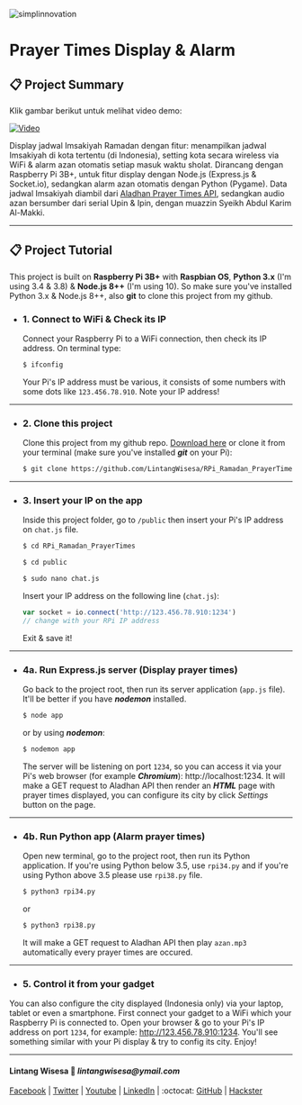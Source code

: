 ![simplinnovation](https://4.bp.blogspot.com/-f7YxPyqHAzY/WJ6VnkvE0SI/AAAAAAAADTQ/0tDQPTrVrtMAFT-q-1-3ktUQT5Il9FGdQCLcB/s350/simpLINnovation1a.png)

# Prayer Times Display & Alarm

## 📋 Project Summary

Klik gambar berikut untuk melihat video demo:

[![Video](https://img.youtube.com/vi/0uLCCJUrUKU/0.jpg)](https://youtu.be/0uLCCJUrUKU)

Display jadwal Imsakiyah Ramadan dengan fitur: menampilkan jadwal Imsakiyah di kota tertentu (di Indonesia), setting kota secara wireless via WiFi & alarm azan otomatis setiap masuk waktu sholat. Dirancang dengan Raspberry Pi 3B+, untuk fitur display dengan Node.js (Express.js & Socket.io), sedangkan alarm azan otomatis dengan Python (Pygame). Data jadwal Imsakiyah diambil dari [Aladhan Prayer Times API](https://aladhan.com/prayer-times-api), sedangkan audio azan bersumber dari serial Upin & Ipin, dengan muazzin Syeikh Abdul Karim Al-Makki.

<hr>

## 📋 Project Tutorial

This project is built on __Raspberry Pi 3B+__ with __Raspbian OS__, __Python 3.x__ (I'm using 3.4 & 3.8) & __Node.js 8++__ (I'm using 10). So make sure you've installed Python 3.x & Node.js 8++, also __git__ to clone this project from my github.

- ### 1. Connect to WiFi & Check its IP

    Connect your Raspberry Pi to a WiFi connection, then check its IP address. On terminal type:

    ```bash
    $ ifconfig
    ```

    Your Pi's IP address must be various, it consists of some numbers with some dots like ```123.456.78.910```. Note your IP address!

<hr>

- ### 2. Clone this project

    Clone this project from my github repo. [Download here](https://github.com/LintangWisesa/RPi_Ramadan_PrayerTimes) or clone it from your terminal (make sure you've installed *__git__* on your Pi):

    ```bash
    $ git clone https://github.com/LintangWisesa/RPi_Ramadan_PrayerTimes.git
    ```

<hr>

- ### 3. Insert your IP on the app

    Inside this project folder, go to ```/public``` then insert your Pi's IP address on ```chat.js``` file.

    ```bash
    $ cd RPi_Ramadan_PrayerTimes

    $ cd public

    $ sudo nano chat.js
    ```

    Insert your IP address on the following line (```chat.js```):

    ```javascript
    var socket = io.connect('http://123.456.78.910:1234') 
    // change with your RPi IP address
    ```

    Exit & save it!

<hr>

- ### 4a. Run Express.js server (Display prayer times)

    Go back to the project root, then run its server application (```app.js``` file). It'll be better if you have __*nodemon*__ installed.

    ```bash
    $ node app
    ```
    or by using __*nodemon*__:

    ```bash
    $ nodemon app
    ```

    The server will be listening on port ```1234```, so you can access it via your Pi's web browser (for example *__Chromium__*): http://localhost:1234. It will make a GET request to Aladhan API then render an __*HTML*__ page with prayer times displayed, you can configure its city by click _Settings_ button on the page.

<hr>

- ### 4b. Run Python app (Alarm prayer times)

    Open new terminal, go to the project root, then run its Python application. If you're using Python below 3.5, use ```rpi34.py``` and if you're using Python above 3.5 please use ```rpi38.py``` file.

    ```bash
    $ python3 rpi34.py
    ```
    or

    ```bash
    $ python3 rpi38.py
    ```

    It will make a GET request to Aladhan API then play ```azan.mp3``` automatically every prayer times are occured.

<hr>

- ### 5. Control it from your gadget

You can also configure the city displayed (Indonesia only) via your laptop, tablet or even a smartphone. First connect your gadget to a WiFi which your Raspberry Pi is connected to. Open your browser & go to your Pi's IP address on port ```1234```, for example: http://123.456.78.910:1234. You'll see something similar with your Pi display & try to config its city. Enjoy!

<hr>

#### Lintang Wisesa :love_letter: _lintangwisesa@ymail.com_

[Facebook](https://www.facebook.com/lintangbagus) | 
[Twitter](https://twitter.com/Lintang_Wisesa) |
[Youtube](https://www.youtube.com/user/lintangbagus) |
[LinkedIn](https://www.linkedin.com/in/lintangwisesa/) | 
:octocat: [GitHub](https://github.com/LintangWisesa) |
[Hackster](https://www.hackster.io/lintangwisesa)
